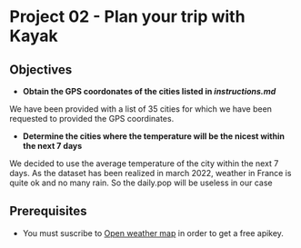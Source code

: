# Project 02 - Plan your trip with Kayak

## Objectives

* **Obtain the GPS coordonates of the cities listed in *instructions.md***

We have been provided with a list of 35 cities for which we have been requested to provided the GPS coordinates.

* **Determine the cities where the temperature will be the nicest within the next 7 days**

We decided to use the average temperature of the city within the next 7 days. As the dataset has been realized in march 2022, weather in France is quite ok and no many rain. So the daily.pop will be useless in our case




## Prerequisites

* You must suscribe to [Open weather map](https://openweathermap.org/appid) in order to get a free apikey.



